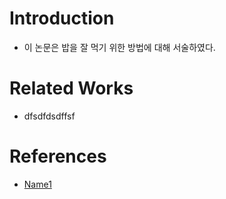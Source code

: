 # Introduction
* 이 논문은 밥을 잘 먹기 위한 방법에 대해 서술하였다.
# Related Works
* dfsdfdsdffsf
# References
* [Name1](http://localhost/)
